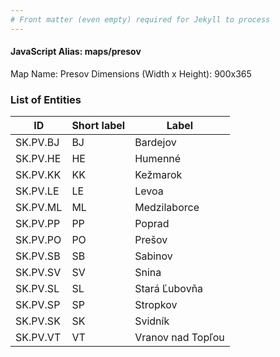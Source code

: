 ```yaml
---
# Front matter (even empty) required for Jekyll to process
---
```


#### JavaScript Alias: maps/presov

Map Name: Presov
Dimensions (Width x Height): 900x365





### List of Entities

ID | Short label | Label
---|---|---|
SK.PV.BJ|BJ|Bardejov
SK.PV.HE|HE|Humenné
SK.PV.KK|KK|Kežmarok
SK.PV.LE|LE|Levoa
SK.PV.ML|ML|Medzilaborce
SK.PV.PP|PP|Poprad
SK.PV.PO|PO|Prešov
SK.PV.SB|SB|Sabinov
SK.PV.SV|SV|Snina
SK.PV.SL|SL|Stará Ľubovňa
SK.PV.SP|SP|Stropkov
SK.PV.SK|SK|Svidník
SK.PV.VT|VT|Vranov nad Topľou

